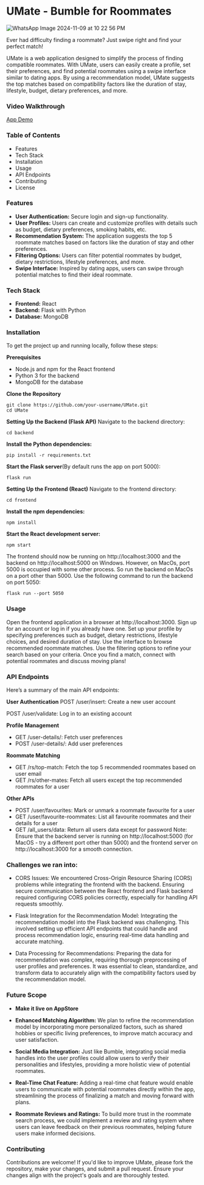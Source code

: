 # UMate - Bumble for Roommates
  ![WhatsApp Image 2024-11-09 at 10 22 56 PM](https://github.com/user-attachments/assets/ad77521f-7a32-4ca9-b6a7-491d6163562d)

Ever had difficulty finding a roommate? Just swipe right and find your perfect match!

UMate is a web application designed to simplify the process of finding compatible roommates. With UMate, users can easily create a profile, set their preferences, and find potential roommates using a swipe interface similar to dating apps. By using a recommendation model, UMate suggests the top matches based on compatibility factors like the duration of stay, lifestyle, budget, dietary preferences, and more.

### Video Walkthrough
[App Demo](https://drive.google.com/file/d/1vyIsDAp8QxKZ619tc18QEW1A_Plb-XPO/view?usp=sharing)

### Table of Contents
- Features
- Tech Stack
- Installation
- Usage
- API Endpoints
- Contributing
- License

### Features
- **User Authentication:** Secure login and sign-up functionality.
- **User Profiles:** Users can create and customize profiles with details such as budget, dietary preferences, smoking habits, etc.
- **Recommendation System:** The application suggests the top 5 roommate matches based on factors like the duration of stay and other preferences.
- **Filtering Options:** Users can filter potential roommates by budget, dietary restrictions, lifestyle preferences, and more.
- **Swipe Interface:** Inspired by dating apps, users can swipe through potential matches to find their ideal roommate.

### Tech Stack
- **Frontend:** React
- **Backend:** Flask with Python
- **Database:** MongoDB

### Installation
To get the project up and running locally, follow these steps:

**Prerequisites**
- Node.js and npm for the React frontend
- Python 3 for the backend
- MongoDB for the database

**Clone the Repository**
```
git clone https://github.com/your-username/UMate.git
cd UMate
```
**Setting Up the Backend (Flask API)** 
Navigate to the backend directory:
```
cd backend
```
**Install the Python dependencies:**
```
pip install -r requirements.txt
```
**Start the Flask server**(By default runs the app on port 5000):
```
flask run
```
**Setting Up the Frontend (React)**
Navigate to the frontend directory:
```
cd frontend
```
**Install the npm dependencies:**
```
npm install
```
**Start the React development server:**
```
npm start
```
The frontend should now be running on http://localhost:3000 and the backend on http://localhost:5000 on Windows. However, on MacOs, port 5000 is occupied with some other process. So run the backend on MacOs on a port other than 5000.
Use the following command to run the backend on port 5050:
```
flask run --port 5050
```

### Usage
Open the frontend application in a browser at http://localhost:3000.
Sign up for an account or log in if you already have one.
Set up your profile by specifying preferences such as budget, dietary restrictions, lifestyle choices, and desired duration of stay.
Use the interface to browse recommended roommate matches.
Use the filtering options to refine your search based on your criteria.
Once you find a match, connect with potential roommates and discuss moving plans!

### API Endpoints
Here’s a summary of the main API endpoints:

**User Authentication**
POST /user/insert: Create a new user account

POST /user/validate: Log in to an existing account

**Profile Management**
- GET /user-details/<email>: Fetch user preferences
- POST /user-details/: Add user preferences

**Roommate Matching**
- GET /rs/top-match: Fetch the top 5 recommended roommates based on user email
- GET /rs/other-mates: Fetch all users except the top recommended roommates for a user

**Other APIs**
- POST /user/favourites: Mark or unmark a roommate favourite for a user
- GET /user/favourite-roommates: List all favourite roommates and their details for a user
- GET /all_users/data: Return all users data except for password
Note: Ensure that the backend server is running on http://localhost:5000 (for MacOS - try a different port other than 5000) and the frontend server on http://localhost:3000 for a smooth connection.

### Challenges we ran into:
- CORS Issues: We encountered Cross-Origin Resource Sharing (CORS) problems while integrating the frontend with the backend. Ensuring secure communication between the React frontend and Flask backend required configuring CORS policies correctly, especially for handling API requests smoothly.

- Flask Integration for the Recommendation Model: Integrating the recommendation model into the Flask backend was challenging. This involved setting up efficient API endpoints that could handle and process recommendation logic, ensuring real-time data handling and accurate matching.

- Data Processing for Recommendations: Preparing the data for recommendation was complex, requiring thorough preprocessing of user profiles and preferences. It was essential to clean, standardize, and transform data to accurately align with the compatibility factors used by the recommendation model.

### Future Scope
- **Make it live on AppStore**

- **Enhanced Matching Algorithm:** We plan to refine the recommendation model by incorporating more personalized factors, such as shared hobbies or specific living preferences, to improve match accuracy and user satisfaction.

- **Social Media Integration:** Just like Bumble, integrating social media handles into the user profiles could allow users to verify their personalities and lifestyles, providing a more holistic view of potential roommates.

- **Real-Time Chat Feature:** Adding a real-time chat feature would enable users to communicate with potential roommates directly within the app, streamlining the process of finalizing a match and moving forward with plans.

- **Roommate Reviews and Ratings:** To build more trust in the roommate search process, we could implement a review and rating system where users can leave feedback on their previous roommates, helping future users make informed decisions.
  
### Contributing
Contributions are welcome! If you'd like to improve UMate, please fork the repository, make your changes, and submit a pull request. Ensure your changes align with the project's goals and are thoroughly tested.

